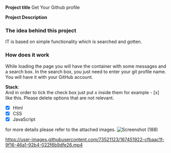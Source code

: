 **Project title**
Get Your Github profile

**Project Description**
### The idea behind this project
IT is based on simple functionality which is searched and gotten.

### How does it work
While loading the page you will have the container with some messages and a search box. In the search box, you just need to enter your git profile name. You will have it with your GitHub account.

**Stack**:  
And in order to tick the check box just put x inside them for example - [x] like this. Please delete options that are not relevant.

- [x] Html
- [x] CSS
- [x] JavaScript

for more details please refer to the attached images.
![Screenshot (188)](https://user-images.githubusercontent.com/73521123/167451819-3f45f03c-49a0-4378-843b-53f26d4b01b5.png)

https://user-images.githubusercontent.com/73521123/167451922-cfbaac1f-9f16-46a1-92b4-022f6b9dfe26.mp4




